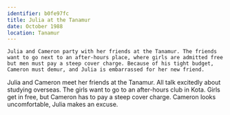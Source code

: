 ```yaml
---
identifier: b0fe97fc
title: Julia at the Tanamur
date: October 1988 
location: Tanamur
---
```


``` {.synopsis}
Julia and Cameron party with her friends at the Tanamur. The friends want to go next to an after-hours place, where girls are admitted free but men must pay a steep cover charge. Because of his tight budget, Cameron must demur, and Julia is embarrassed for her new friend. 
```

Julia and Cameron meet her friends at the Tanamur. All talk excitedly
about studying overseas. The girls want to go to an after-hours club in
Kota. Girls get in free, but Cameron has to pay a steep cover charge.
Cameron looks uncomfortable, Julia makes an excuse.
